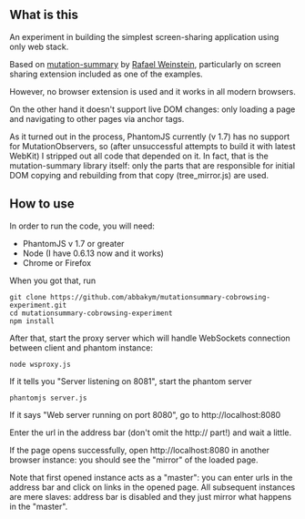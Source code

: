 ## What is this

An experiment in building the simplest screen-sharing application using only web stack.

Based on [mutation-summary](http://code.google.com/p/mutation-summary/) by [Rafael Weinstein](https://plus.google.com/111386188573471152118/posts), particularly on screen sharing extension included as one of the examples.

However, no browser extension is used and it works in all modern browsers.

On the other hand it doesn't support live DOM changes: only loading a page and navigating to other pages via anchor tags.

As it turned out in the process, PhantomJS currently (v 1.7) has no support for MutationObservers, so (after unsuccessful attempts to build it with latest WebKit) I stripped out all code that depended on it. In fact, that is the mutation-summary library itself: only the parts that are responsible for initial DOM copying and rebuilding from that copy (tree_mirror.js) are used.

## How to use

In order to run the code, you will need:

* PhantomJS v 1.7 or greater
* Node (I have 0.6.13 now and it works)
* Chrome or Firefox

When you got that, run

    git clone https://github.com/abbakym/mutationsummary-cobrowsing-experiment.git
    cd mutationsummary-cobrowsing-experiment
    npm install

After that, start the proxy server which will handle WebSockets connection between client and phantom instance:

    node wsproxy.js

If it tells you "Server listening on 8081", start the phantom server

    phantomjs server.js

If it says "Web server running on port 8080", go to http://localhost:8080

Enter the url in the address bar (don't omit the http:// part!) and wait a little.

If the page opens successfully, open http://localhost:8080 in another browser instance: you should see the "mirror" of the loaded page.

Note that first opened instance acts as a "master": you can enter urls in the address bar and click on links in the opened page. All subsequent instances are mere slaves: address bar is disabled and they just mirror what happens in the "master".

